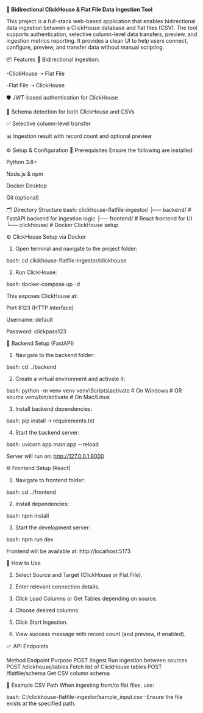 **🚀 Bidirectional ClickHouse & Flat File Data Ingestion Tool**

This project is a full-stack web-based application that enables bidirectional data ingestion between a ClickHouse database and flat files (CSV). The tool supports authentication, selective column-level data transfers, preview, and ingestion metrics reporting. It provides a clean UI to help users connect, configure, preview, and transfer data without manual scripting.


📦 Features
🔁 Bidirectional ingestion:

-ClickHouse ➝ Flat File

-Flat File ➝ ClickHouse

🛡️ JWT-based authentication for ClickHouse

📑 Schema detection for both ClickHouse and CSVs

✅ Selective column-level transfer

📊 Ingestion result with record count and optional preview


⚙️ Setup & Configuration
🧰 Prerequisites
Ensure the following are installed:

Python 3.8+

Node.js & npm

Docker Desktop

Git (optional)


🗂️ Directory Structure
bash: clickhouse-flatfile-ingestor/
├── backend/         # FastAPI backend for ingestion logic
├── frontend/        # React frontend for UI
└── clickhouse/      # Docker ClickHouse setup


⚙️ ClickHouse Setup via Docker
1. Open terminal and navigate to the project folder:

bash: cd clickhouse-flatfile-ingestor/clickhouse

2. Run ClickHouse:

bash: docker-compose up -d

This exposes ClickHouse at:

Port 8123 (HTTP interface)

Username: default

Password: clickpass123


🐍 Backend Setup (FastAPI)
1. Navigate to the backend folder:

bash: cd ../backend

2. Create a virtual environment and activate it:

bash: python -m venv venv
      venv\Scripts\activate  # On Windows
      # OR
      source venv/bin/activate  # On Mac/Linux
      
3. Install backend dependencies:

bash: pip install -r requirements.txt

4. Start the backend server:

bash: uvicorn app.main:app --reload

Server will run on:
http://127.0.0.1:8000


🌐 Frontend Setup (React)
1. Navigate to frontend folder:

bash: cd ../frontend

2. Install dependencies:

bash: npm install

3. Start the development server:

bash: npm run dev

Frontend will be available at:
http://localhost:5173


🧪 How to Use
1. Select Source and Target (ClickHouse or Flat File).

2. Enter relevant connection details.

3. Click Load Columns or Get Tables depending on source.

4. Choose desired columns.

5. Click Start Ingestion.

6. View success message with record count (and preview, if enabled).

📈 API Endpoints

Method	    Endpoint	          Purpose
POST	      /ingest	            Run ingestion between sources
POST	      /clickhouse/tables	Fetch list of ClickHouse tables
POST	      /flatfile/schema	  Get CSV column schema


📌 Example CSV Path
When ingesting from/to flat files, use:

bash: C:/clickhouse-flatfile-ingestor/sample_input.csv
-Ensure the file exists at the specified path.
